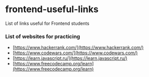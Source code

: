 # frontend-useful-links
List of links useful for Frontend students

### List of websites for practicing 
- [https://www.hackerrank.com/](https://www.hackerrank.com/)
- [https://www.codewars.com/](https://www.codewars.com/)
- [https://learn.javascript.ru/](https://learn.javascript.ru/)
- [https://www.freecodecamp.org/learn](https://www.freecodecamp.org/learn)
